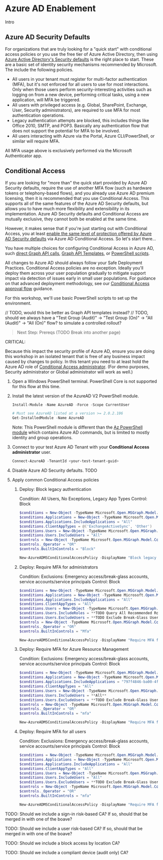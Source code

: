 # Azure AD Enablement

Intro

## Azure AD Security Defaults

For organizations that are truly looking for a "quick start" with conditional access policies or you use the free tier of Azure Active Directory, then using [Azure Active Directory's Security defaults](https://docs.microsoft.com/azure/active-directory/fundamentals/concept-fundamentals-security-defaults) is the right place to start. These are a basic set of identity security mechanisms recommended by Microsoft. The include the following policies.

* All users in your tenant must register for multi-factor authentication (MFA), but it's not enforced for all users to use for most interactions. Only when those users perform security-interesting activities such as logging on from a new device, performing critical tasks, using a new application, will MFA be triggered. 
* All users with privileged access (e.g. Global, SharePoint, Exchange, User, Security administrators), are required to use MFA for most authentication operations.
* Legacy authentication attempts are blocked, this includes things like Office 2010, SMTP, and POP3. Basically any authentication flow that does not support the potential for MFA to be involved.
* All users interacting with Azure via the Portal, Azure CLI/PowerShell, or similar will require MFA.

All MFA usage above is exclusively performed via the Microsoft Authenticator app.

## Conditional Access

If you are looking for "more than" the quick start provided by Azure AD Security defaults, require the use of another MFA flow (such as hardware tokens or telephony-based flows), and you already use Azure AD premium licensing, then it is recommended that you use Conditional Access. This supports all of the same features of the Azure AD Security defaults, but allows you to have much more flexibility and extensibility in its implementation. Azure AD Security defaults and Conditional Access are mutually exclusive, they cannot both be enabled at the same time.

However, it makes sense that if you're just starting out with Conditional Access, you at least [enable the same level of protection offered by Azure AD Security defaults](https://docs.microsoft.com/azure/active-directory/conditional-access/concept-conditional-access-policy-common) via Azure AD Conditional Access.  So let's start there...

You have multiple choices for configuring Conditional Access in Azure AD, such [direct Graph API calls](https://github.com/Azure-Samples/azure-ad-conditional-access-apis/tree/main/01-configure/graphapi), [Graph API Templates](https://github.com/Azure-Samples/azure-ad-conditional-access-apis/tree/main/01-configure/templates), or [PowerShell scripts](https://github.com/Azure-Samples/azure-ad-conditional-access-apis/tree/main/01-configure/powershell).

All changes to Azure AD should always follow your Safe Deployment Practices. Conditional Access policies are no exception. Ideally you'll deploy them across your user population gradually to mitigate support impact via detection of issues early in small user populations. For guidance on that advanced deployment methodology, see our [Conditional Access approval flow](https://github.com/Azure-Samples/azure-ad-conditional-access-apis/tree/main/03-deploy) guidance.

For this workshop, we'll use basic PowerShell scripts to set up the environment.

// TODO, would this be better as Graph API templates instead?
// TODO, should we always have a "Test Group (Audit)" -> "Test Group (On)" -> "All (Audit)" -> "All (On)" flow? to simulate a controlled rollout?

> Next Step: Prereqs  (TODO Break into another page)

CRITICAL:

Because this impact the security profile of Azure AD, ensure you are doing this workshop in an isolated tenant that is free of any business impact caused by changes to policy. In this tenant you need to at least hold the Azure AD role of [Conditional Access administrator](https://docs.microsoft.com/azure/active-directory/roles/permissions-reference#conditional-access-administrator). (For demo purposes, Security administrator or Global administrator will work as well.)

1. Open a Windows PowerShell terminal.  PowerShell Core is not supported for this flow at this time.

1. Install the latest version of the AzureAD V2 PowerShell module.

   ```powershell
   Install-Module -Name AzureAD -Force -Scope CurrentUser

   # Must see AzureAD listed at a version >= 2.0.2.106
   Get-InstalledModule -Name AzureAD
   ```

   Note: This PowerShell module is different than the [Az PowerShell module](https://docs.microsoft.com/powershell/module/az.resources/?view=azps-4.8.0#active-directory) which contains Azure AD commands, but is limited to mostly identity and group operations.

1. Connect to your test Azure AD Tenant with your **Conditional Access administrator** user.

   ```powershell
   Connect-AzureAD -TenantId <your-test-tenant-guid>
   ```

1. Disable Azure AD Security defaults. TODO

1. Apply common Conditional Access policies

   1. Deploy: Block legacy authentication

      Condition: All Users, No Exceptions, Legacy App Types
      Control: Block
   
      ```powershell
      $conditions = New-Object -TypeName Microsoft.Open.MSGraph.Model.ConditionalAccessConditionSet
      $conditions.Applications = New-Object -TypeName Microsoft.Open.MSGraph.Model.ConditionalAccessApplicationCondition
      $conditions.Applications.IncludeApplications = "All"
      $conditions.ClientAppTypes = @('ExchangeActiveSync', 'Other')
      $conditions.Users = New-Object -TypeName Microsoft.Open.MSGraph.Model.ConditionalAccessUserCondition
      $conditions.Users.IncludeUsers = "All"
      $controls = New-Object -TypeName Microsoft.Open.MSGraph.Model.ConditionalAccessGrantControls
      $controls._Operator = "OR"
      $controls.BuiltInControls = "Block"

      New-AzureADMSConditionalAccessPolicy -DisplayName "Block legacy authentication" -State "enabledForReportingButNotEnforced" -Conditions $conditions -GrantControls $controls
      ```

   1. Deploy: Require MFA for administrators

      Condition:
      Exclusions: Emergency access/break-glass accounts, service accounts/service principals
      Control: Block
   
      ```powershell
      $conditions = New-Object -TypeName Microsoft.Open.MSGraph.Model.ConditionalAccessConditionSet
      $conditions.Applications = New-Object -TypeName Microsoft.Open.MSGraph.Model.ConditionalAccessApplicationCondition
      $conditions.Applications.IncludeApplications = "All"
      $conditions.ClientAppTypes = "All"
      $conditions.Users = New-Object -TypeName Microsoft.Open.MSGraph.Model.ConditionalAccessUserCondition
      $conditions.Users.IncludeRoles = **TODO Query All Recommended Roles**
      $conditions.Users.ExcludeUsers = **TODO Exclude Break-Glass User once we create it, query for -- should be group based instead**
      $controls = New-Object -TypeName Microsoft.Open.MSGraph.Model.ConditionalAccessGrantControls
      $controls._Operator = "OR"
      $controls.BuiltInControls = "Mfa"

      New-AzureADMSConditionalAccessPolicy -DisplayName "Require MFA for administrators" -State "enabledForReportingButNotEnforced" -Conditions $conditions -GrantControls $controls
      ```

   1. Deploy: Require MFA for Azure Resource Management

      Condition:
      Exclusions: Emergency access/break-glass accounts, service accounts/service principals
      Control: Block
   
      ```powershell
      $conditions = New-Object -TypeName Microsoft.Open.MSGraph.Model.ConditionalAccessConditionSet
      $conditions.Applications = New-Object -TypeName Microsoft.Open.MSGraph.Model.ConditionalAccessApplicationCondition
      $conditions.Applications.IncludeApplications = "797f4846-ba00-4fd7-ba43-dac1f8f63013" // TODO validate if this is static or needs to be queried -- This is Azure Management
      $conditions.ClientAppTypes = "All"
      $conditions.Users = New-Object -TypeName Microsoft.Open.MSGraph.Model.ConditionalAccessUserCondition
      $conditions.Users.IncludeUsers = **All**
      $conditions.Users.ExcludeUsers = **TODO Exclude Break-Glass User once we create it, query for -- should be group based instead**
      $controls = New-Object -TypeName Microsoft.Open.MSGraph.Model.ConditionalAccessGrantControls
      $controls._Operator = "OR"
      $controls.BuiltInControls = "mfa"

      New-AzureADMSConditionalAccessPolicy -DisplayName "Require MFA for Azure Resource Management" -State "enabledForReportingButNotEnforced" -Conditions $conditions -GrantControls $controls
      ```

   1. Deploy: Require MFA for all users

      Condition:
      Exclusions: Emergency access/break-glass accounts, service accounts/service principals
      Control: Block
   
      ```powershell
      $conditions = New-Object -TypeName Microsoft.Open.MSGraph.Model.ConditionalAccessConditionSet
      $conditions.Applications = New-Object -TypeName Microsoft.Open.MSGraph.Model.ConditionalAccessApplicationCondition
      $conditions.Applications.IncludeApplications = "All"
      $conditions.ClientAppTypes = "All"
      $conditions.Users = New-Object -TypeName Microsoft.Open.MSGraph.Model.ConditionalAccessUserCondition
      $conditions.Users.IncludeUsers = "All"
      $conditions.Users.ExcludeUsers = **TODO Exclude Break-Glass User once we create it, query for - should be group based instead**
      $controls = New-Object -TypeName Microsoft.Open.MSGraph.Model.ConditionalAccessGrantControls
      $controls._Operator = "OR"
      $controls.BuiltInControls = "mfa"

      New-AzureADMSConditionalAccessPolicy -DisplayName "Require MFA for all users" -State "enabledForReportingButNotEnforced" -Conditions $conditions -GrantControls $controls
      ```
 
TODO: Should we include a sign-in risk-based CA?  If so, should that be merged in with one of the boave?

TODO: Should we include a user risk-based CA?  If so, should that be merged in with one of the boave?

TODO: Should we include a block access by location CA?

TODO: Should we include a compliant device (audit only) CA?